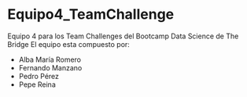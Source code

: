 # Equipo4_TeamChallenge
Equipo 4 para los Team Challenges del Bootcamp Data Science de The Bridge
El equipo esta compuesto por:
- Alba María Romero
- Fernando Manzano
- Pedro Pérez
- Pepe Reina
